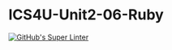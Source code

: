 # ICS4U-Unit2-06-Ruby
[![GitHub's Super Linter](https://github.com/cameron-teed/ICS4U-Unit2-06-Ruby/workflows/GitHub's%20Super%20Linter/badge.svg)](https://github.com/cameron-teed/ICS4U-Unit2-06-Ruby/actions)
